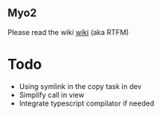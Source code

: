Myo2 
---------



Please read the wiki [wiki](/ndrx/myo2/wikis/pages) (aka RTFM)



# Todo

- Using symlink in the copy task in dev
- Simplify call in view
- Integrate typescript compilator if needed
